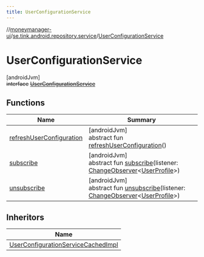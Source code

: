 ```yaml
---
title: UserConfigurationService
---
```

//[moneymanager-ui](../../../index.html)/[se.tink.android.repository.service](../index.html)/[UserConfigurationService](index.html)



# UserConfigurationService



[androidJvm]\
~~interface~~ [~~UserConfigurationService~~](index.html)



## Functions


| Name | Summary |
|---|---|
| [refreshUserConfiguration](refresh-user-configuration.html) | [androidJvm]<br>abstract fun [refreshUserConfiguration](refresh-user-configuration.html)() |
| [subscribe](subscribe.html) | [androidJvm]<br>abstract fun [subscribe](subscribe.html)(listener: [ChangeObserver](../../com.tink.service.observer/-change-observer/index.html)&lt;[UserProfile](../../com.tink.model.user/-user-profile/index.html)&gt;) |
| [unsubscribe](unsubscribe.html) | [androidJvm]<br>abstract fun [unsubscribe](unsubscribe.html)(listener: [ChangeObserver](../../com.tink.service.observer/-change-observer/index.html)&lt;[UserProfile](../../com.tink.model.user/-user-profile/index.html)&gt;) |


## Inheritors


| Name |
|---|
| [UserConfigurationServiceCachedImpl](../-user-configuration-service-cached-impl/index.html) |

